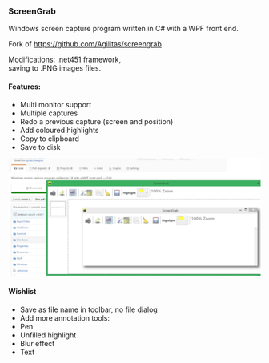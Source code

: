 ### ScreenGrab 
Windows screen capture program written in C# with a WPF front end.

Fork of https://github.com/Agilitas/screengrab

Modifications: 
 .net451 framework,  
 saving to .PNG images files.  



#### Features:

* Multi monitor support
* Multiple captures
* Redo a previous capture (screen and position)
* Add coloured highlights
* Copy to clipboard
* Save to disk

![Screen shot:](ScreenGrapApp.png)

#### Wishlist

* Save as file name in toolbar, no file dialog
* Add more annotation tools:
* Pen
* Unfilled highlight
* Blur effect
* Text


